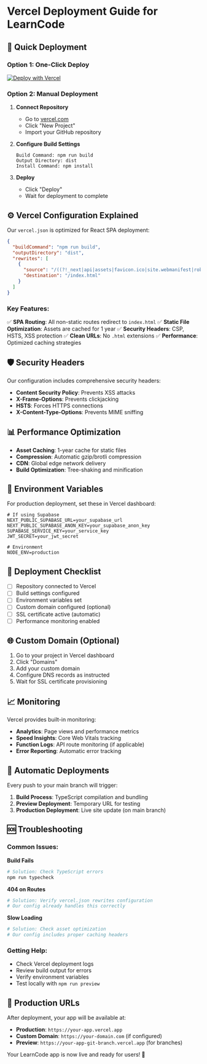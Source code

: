 # Vercel Deployment Guide for LearnCode

## 🚀 Quick Deployment

### Option 1: One-Click Deploy

[![Deploy with Vercel](https://vercel.com/button)](https://vercel.com/new/clone?repository-url=https://github.com/your-username/learncode)

### Option 2: Manual Deployment

1. **Connect Repository**

   - Go to [vercel.com](https://vercel.com)
   - Click "New Project"
   - Import your GitHub repository

2. **Configure Build Settings**

   ```
   Build Command: npm run build
   Output Directory: dist
   Install Command: npm install
   ```

3. **Deploy**
   - Click "Deploy"
   - Wait for deployment to complete

## ⚙️ Vercel Configuration Explained

Our `vercel.json` is optimized for React SPA deployment:

```json
{
  "buildCommand": "npm run build",
  "outputDirectory": "dist",
  "rewrites": [
    {
      "source": "/((?!_next|api|assets|favicon.ico|site.webmanifest|robots.txt|sitemap.xml|learncode-icon.svg).*)",
      "destination": "/index.html"
    }
  ]
}
```

### Key Features:

✅ **SPA Routing**: All non-static routes redirect to `index.html`
✅ **Static File Optimization**: Assets are cached for 1 year
✅ **Security Headers**: CSP, HSTS, XSS protection
✅ **Clean URLs**: No `.html` extensions
✅ **Performance**: Optimized caching strategies

## 🛡️ Security Headers

Our configuration includes comprehensive security headers:

- **Content Security Policy**: Prevents XSS attacks
- **X-Frame-Options**: Prevents clickjacking
- **HSTS**: Forces HTTPS connections
- **X-Content-Type-Options**: Prevents MIME sniffing

## 📊 Performance Optimization

- **Asset Caching**: 1-year cache for static files
- **Compression**: Automatic gzip/brotli compression
- **CDN**: Global edge network delivery
- **Build Optimization**: Tree-shaking and minification

## 🔧 Environment Variables

For production deployment, set these in Vercel dashboard:

```env
# If using Supabase
NEXT_PUBLIC_SUPABASE_URL=your_supabase_url
NEXT_PUBLIC_SUPABASE_ANON_KEY=your_supabase_anon_key
SUPABASE_SERVICE_KEY=your_service_key
JWT_SECRET=your_jwt_secret

# Environment
NODE_ENV=production
```

## 📝 Deployment Checklist

- [ ] Repository connected to Vercel
- [ ] Build settings configured
- [ ] Environment variables set
- [ ] Custom domain configured (optional)
- [ ] SSL certificate active (automatic)
- [ ] Performance monitoring enabled

## 🌐 Custom Domain (Optional)

1. Go to your project in Vercel dashboard
2. Click "Domains"
3. Add your custom domain
4. Configure DNS records as instructed
5. Wait for SSL certificate provisioning

## 📈 Monitoring

Vercel provides built-in monitoring:

- **Analytics**: Page views and performance metrics
- **Speed Insights**: Core Web Vitals tracking
- **Function Logs**: API route monitoring (if applicable)
- **Error Reporting**: Automatic error tracking

## 🔄 Automatic Deployments

Every push to your main branch will trigger:

1. **Build Process**: TypeScript compilation and bundling
2. **Preview Deployment**: Temporary URL for testing
3. **Production Deployment**: Live site update (on main branch)

## 🆘 Troubleshooting

### Common Issues:

**Build Fails**

```bash
# Solution: Check TypeScript errors
npm run typecheck
```

**404 on Routes**

```bash
# Solution: Verify vercel.json rewrites configuration
# Our config already handles this correctly
```

**Slow Loading**

```bash
# Solution: Check asset optimization
# Our config includes proper caching headers
```

### Getting Help:

- Check Vercel deployment logs
- Review build output for errors
- Verify environment variables
- Test locally with `npm run preview`

## 🎯 Production URLs

After deployment, your app will be available at:

- **Production**: `https://your-app.vercel.app`
- **Custom Domain**: `https://your-domain.com` (if configured)
- **Preview**: `https://your-app-git-branch.vercel.app` (for branches)

Your LearnCode app is now live and ready for users! 🎉
